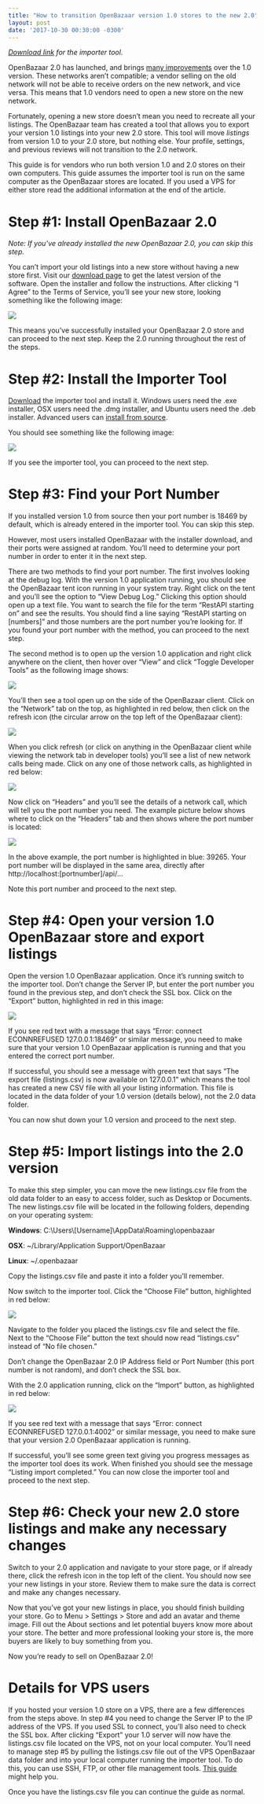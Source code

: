```yaml
---
title: "How to transition OpenBazaar version 1.0 stores to the new 2.0" 
layout: post
date: '2017-10-30 00:30:00 -0300'
---
```

        
_[Download link](https://github.com/OpenBazaar/ob2-importer/releases) for the importer tool._

OpenBazaar 2.0 has launched, and brings [many improvements](https://www.openbazaar.org/blog/8-reasons-openbazaar-2-0-better-1-0/) over the 1.0 version. These networks aren’t compatible; a vendor selling on the old network will not be able to receive orders on the new network, and vice versa. This means that 1.0 vendors need to open a new store on the new network.

Fortunately, opening a new store doesn’t mean you need to recreate all your listings. The OpenBazaar team has created a tool that allows you to export your version 1.0 listings into your new 2.0 store. This tool will move _listings_ from version 1.0 to your 2.0 store, but nothing else. Your profile, settings, and previous reviews will not transition to the 2.0 network.

This guide is for vendors who run both version 1.0 and 2.0 stores on their own computers. This guide assumes the importer tool is run on the same computer as the OpenBazaar stores are located. If you used a VPS for either store read the additional information at the end of the article.

Step #1: Install OpenBazaar 2.0
===============================

_Note: If you’ve already installed the new OpenBazaar 2.0, you can skip this step._

You can’t import your old listings into a new store without having a new store first. Visit our [download page](https://www.openbazaar.org/download/) to get the latest version of the software. Open the installer and follow the instructions. After clicking “I Agree” to the Terms of Service, you’ll see your new store, looking something like the following image:

![](https://www.openbazaar.org/wp-content/uploads/2017/10/Screenshot-from-2017-10-29-14-58-47-1024x652.png)

This means you’ve successfully installed your OpenBazaar 2.0 store and can proceed to the next step. Keep the 2.0 running throughout the rest of the steps.

Step #2: Install the Importer Tool
==================================

[Download](https://github.com/OpenBazaar/ob2-importer/releases) the importer tool and install it. Windows users need the .exe installer, OSX users need the .dmg installer, and Ubuntu users need the .deb installer. Advanced users can [install from source](https://github.com/OpenBazaar/ob2-importer).

You should see something like the following image:

![](https://www.openbazaar.org/wp-content/uploads/2017/10/obimporter-1024x794.png)

If you see the importer tool, you can proceed to the next step.

Step #3: Find your Port Number
==============================

If you installed version 1.0 from source then your port number is 18469 by default, which is already entered in the importer tool. You can skip this step.

However, most users installed OpenBazaar with the installer download, and their ports were assigned at random. You’ll need to determine your port number in order to enter it in the next step.

There are two methods to find your port number. The first involves looking at the debug log. With the version 1.0 application running, you should see the OpenBazaar tent icon running in your system tray. Right click on the tent and you’ll see the option to “View Debug Log.” Clicking this option should open up a text file. You want to search the file for the term “RestAPI starting on” and see the results. You should find a line saying “RestAPI starting on \[numbers\]” and those numbers are the port number you’re looking for. If you found your port number with the method, you can proceed to the next step.

The second method is to open up the version 1.0 application and right click anywhere on the client, then hover over “View” and click “Toggle Developer Tools” as the following image shows:

![](https://www.openbazaar.org/wp-content/uploads/2017/10/Screenshot-from-2017-10-30-16-20-39-1024x653.png)

You’ll then see a tool open up on the side of the OpenBazaar client. Click on the “Network” tab on the top, as highlighted in red below, then click on the refresh icon (the circular arrow on the top left of the OpenBazaar client):

![](https://www.openbazaar.org/wp-content/uploads/2017/10/networktab-1024x650.png)

When you click refresh (or click on anything in the OpenBazaar client while viewing the network tab in developer tools) you’ll see a list of new network calls being made. Click on any one of those network calls, as highlighted in red below:

![](https://www.openbazaar.org/wp-content/uploads/2017/10/Screenshot-from-2017-10-30-16-30-27-1024x646.png)

Now click on “Headers” and you’ll see the details of a network call, which will tell you the port number you need. The example picture below shows where to click on the “Headers” tab and then shows where the port number is located:

![](https://www.openbazaar.org/wp-content/uploads/2017/10/Screenshot-from-2017-10-30-16-43-33-1024x646.png)

In the above example, the port number is highlighted in blue: 39265. Your port number will be displayed in the same area, directly after http://localhost:\[portnumber\]/api/…

Note this port number and proceed to the next step.

Step #4: Open your version 1.0 OpenBazaar store and export listings
===================================================================

Open the version 1.0 OpenBazaar application. Once it’s running switch to the importer tool. Don’t change the Server IP, but enter the port number you found in the previous step, and don’t check the SSL box. Click on the “Export” button, highlighted in red in this image:

![](https://www.openbazaar.org/wp-content/uploads/2017/10/obimporter2-1024x794.png)

If you see red text with a message that says “Error: connect ECONNREFUSED 127.0.0.1:18469” or similar message, you need to make sure that your version 1.0 OpenBazaar application is running and that you entered the correct port number.

If successful, you should see a message with green text that says “The export file (listings.csv) is now available on 127.0.0.1” which means the tool has created a new CSV file with all your listing information. This file is located in the data folder of your 1.0 version (details below), not the 2.0 data folder.

You can now shut down your 1.0 version and proceed to the next step.

Step #5: Import listings into the 2.0 version
=============================================

To make this step simpler, you can move the new listings.csv file from the old data folder to an easy to access folder, such as Desktop or Documents. The new listings.csv file will be located in the following folders, depending on your operating system:

**Windows**: C:\\Users\\\[Username\]\\AppData\\Roaming\\openbazaar

**OSX**: ~/Library/Application Support/OpenBazaar

**Linux**: ~/.openbazaar

Copy the listings.csv file and paste it into a folder you’ll remember.

Now switch to the importer tool. Click the “Choose File” button, highlighted in red below:

![](https://www.openbazaar.org/wp-content/uploads/2017/10/obimporter3-1024x794.png)

Navigate to the folder you placed the listings.csv file and select the file. Next to the “Choose File” button the text should now read “listings.csv” instead of “No file chosen.”

Don’t change the OpenBazaar 2.0 IP Address field or Port Number (this port number is not random), and don’t check the SSL box.

With the 2.0 application running, click on the “Import” button, as highlighted in red below:

![](https://www.openbazaar.org/wp-content/uploads/2017/10/importer5.png)

If you see red text with a message that says “Error: connect ECONNREFUSED 127.0.0.1:4002” or similar message, you need to make sure that your version 2.0 OpenBazaar application is running.

If successful, you’ll see some green text giving you progress messages as the importer tool does its work. When finished you should see the message “Listing import completed.” You can now close the importer tool and proceed to the next step.

Step #6: Check your new 2.0 store listings and make any necessary changes
=========================================================================

Switch to your 2.0 application and navigate to your store page, or if already there, click the refresh icon in the top left of the client. You should now see your new listings in your store. Review them to make sure the data is correct and make any changes necessary.

Now that you’ve got your new listings in place, you should finish building your store. Go to Menu > Settings > Store and add an avatar and theme image. Fill out the About sections and let potential buyers know more about your store. The better and more professional looking your store is, the more buyers are likely to buy something from you.

Now you’re ready to sell on OpenBazaar 2.0!

Details for VPS users
=====================

If you hosted your version 1.0 store on a VPS, there are a few differences from the steps above. In step #4 you need to change the Server IP to the IP address of the VPS. If you used SSL to connect, you’ll also need to check the SSL box. After clicking “Export” your 1.0 server will now have the listings.csv file located on the VPS, not on your local computer. You’ll need to manage step #5 by pulling the listings.csv file out of the VPS OpenBazaar data folder and into your local computer running the importer tool. To do this, you can use SSH, FTP, or other file management tools. [This guide](https://www.digitalocean.com/community/tutorials/how-to-use-sftp-to-securely-transfer-files-with-a-remote-server) might help you.

Once you have the listings.csv file you can continue the guide as normal.